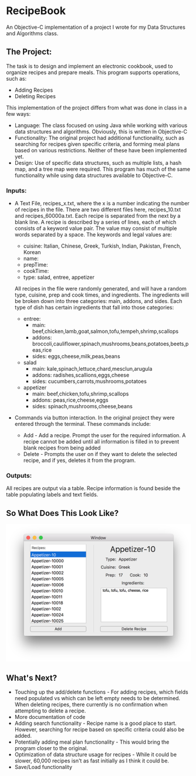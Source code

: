 # RecipeBook
An Objective-C implementation of a project I wrote for my Data Structures and Algorithms class.

## The Project:
The task is to design and implement an electronic cookbook, used to organize recipes and prepare meals. This program supports operations, such as:
  - Adding Recipes
  - Deleting Recipes
  
This implementation of the project differs from what was done in class in a few ways:
  - Language: The class focused on using Java while working with various data structures and algorithms. Obviously, this is written in Objective-C
  - Functionality: The original project had additional functionality, such as searching for recipes given specific criteria, and forming meal plans based on various restrictions. Neither of these have been implemented yet.
  - Design: Use of specific data structures, such as multiple lists, a hash map, and a tree map were required. This program has much of the same functionality while using data structures available to Objective-C.

### Inputs:
- A Text File, recipes_x.txt, where the x is a number indicating the number of recipes in the file. There are two different files here, recipes_10.txt and recipes_60000a.txt. Each recipe is separated from the next by a blank line. A recipe is described by a series of lines, each of which consists of a keyword value pair. The value may consist of multiple words separated by a space. The keywords and legal values are:
  * cuisine: Italian, Chinese, Greek, Turkish, Indian, Pakistan, French, Korean 
  * name: <made up>
  * prepTime: <integer>
  * cookTime: <integer>
  * type: salad, entree, appetizer
     
  All recipes in the file were randomly generated, and will have a random type, cuisine, prep and cook times, and ingredients. The ingredients will be broken down into three categories: main, addons, and sides. Each type of dish has certain ingredients that fall into those categories:
  * entree:
    * main: beef,chicken,lamb,goat,salmon,tofu,tempeh,shrimp,scallops
    * addons: broccoli,cauliflower,spinach,mushrooms,beans,potatoes,beets,peas,rice
    * sides: eggs,cheese,milk,peas,beans
  * salad
    * main: kale,spinach,lettuce,chard,mesclun,arugula
    * addons: radishes,scallions,eggs,cheese
    * sides: cucumbers,carrots,mushrooms,potatoes
  * appetizer
    * main: beef,chicken,tofu,shrimp,scallops
    * addons: peas,rice,cheese,eggs
    * sides: spinach,mushrooms,cheese,beans

- Commands via button interaction. In the original project they were entered through the terminal. These commands include:
  * Add - Add a recipe. Prompt the user for the required information. A recipe cannot be added until all information is filled in to prevent blank recipes from being added
  * Delete - Prompts the user on if they want to delete the selected recipe, and if yes, deletes it from the program.
    
### Outputs:
All recipes are output via a table. Recipe information is found beside the table populating labels and text fields.

## So What Does This Look Like?
![alt tag](https://raw.githubusercontent.com/beckmc/RecipeBook/master/RecipeBook/AppScreenshot.png)

## What's Next?
- Touching up the add/delete functions - For adding recipes, which fields need populated vs which can be left empty needs to be determined. When deleting recipes, there currently is no confirmation when attempting to delete a recipe.
- More documentation of code
- Adding search functionality - Recipe name is a good place to start. However, searching for recipe based on specific criteria could also be added.
- Potentially adding meal plan functionality - This would bring the program closer to the original.
- Optimization of data structure usage for recipes - While it could be slower, 60,000 recipes isn't as fast initially as I think it could be.
- Save/Load functionality
